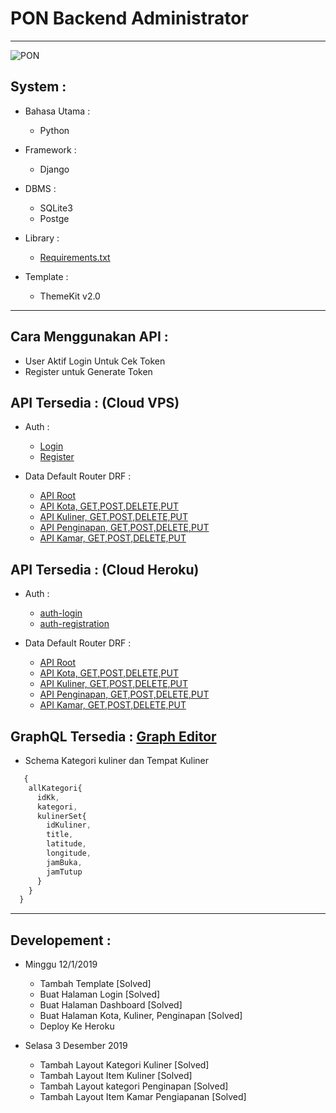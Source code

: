 # PON Backend Administrator
-------------------------------------------------------------------

![PON](http://filemanager.bappeda.jayapurakab.go.id/repository/images/pon.png)

## System :
* Bahasa Utama :
  - Python

* Framework :
  - Django

* DBMS :
  - SQLite3
  - Postge

* Library :
  - [Requirements.txt](https://github.com/Ekhel/pon-backend/blob/master/requirements.txt)

* Template :
  - ThemeKit v2.0

----------------------------------------------------------------------

## Cara Menggunakan API :
* User Aktif Login Untuk Cek Token
* Register untuk Generate Token

## API Tersedia : (Cloud VPS)
* Auth :
  - [Login](http://194.31.53.36/rest-auth/login/)
  - [Register](http://194.31.53.36/rest-auth/registration/)

* Data Default Router DRF :
  - [API Root](http://194.31.53.36/api/)
  - [API Kota, GET,POST,DELETE,PUT](http://194.31.53.36/api/kota/)
  - [API Kuliner, GET,POST,DELETE,PUT](http://194.31.53.36/api/kuliner/)
  - [API Penginapan, GET,POST,DELETE,PUT](http://194.31.53.36/api/penginapan/)
  - [API Kamar, GET,POST,DELETE,PUT](http://194.31.53.36/api/kamar/)

## API Tersedia : (Cloud Heroku)
* Auth :
  - [auth-login](https://pon-backend.herokuapp.com/rest-auth/login/)
  - [auth-registration](https://pon-backend.herokuapp.com/rest-auth/registration/)

* Data Default Router DRF :
  - [API Root](https://pon-backend.herokuapp.com/api/)
  - [API Kota, GET,POST,DELETE,PUT](https://pon-backend.herokuapp.com/api/kota/)
  - [API Kuliner, GET,POST,DELETE,PUT](https://pon-backend.herokuapp.com/api/kuliner/)
  - [API Penginapan, GET,POST,DELETE,PUT](https://pon-backend.herokuapp.com/api/penginapan/)
  - [API Kamar, GET,POST,DELETE,PUT](https://pon-backend.herokuapp.com/api/kamar/)


## GraphQL Tersedia : [Graph Editor](https://pon-backend.herokuapp.com/graphql)
  - Schema Kategori kuliner dan Tempat Kuliner

  ```javascript
     {
      allKategori{
        idKk,
        kategori,
        kulinerSet{
          idKuliner,
          title,
          latitude,
          longitude,
          jamBuka,
          jamTutup
        }
      }
    }
  ```

------------------------------------------------------------------------

## Developement :
* Minggu 12/1/2019
  - Tambah Template [Solved]
  - Buat Halaman Login [Solved]
  - Buat Halaman Dashboard [Solved]
  - Buat Halaman Kota, Kuliner, Penginapan [Solved]
  - Deploy Ke Heroku

* Selasa 3 Desember 2019
  - Tambah Layout Kategori Kuliner [Solved]
  - Tambah Layout Item Kuliner [Solved]
  - Tambah Layout kategori Penginapan [Solved]
  - Tambah Layout Item Kamar Pengiapanan [Solved]


